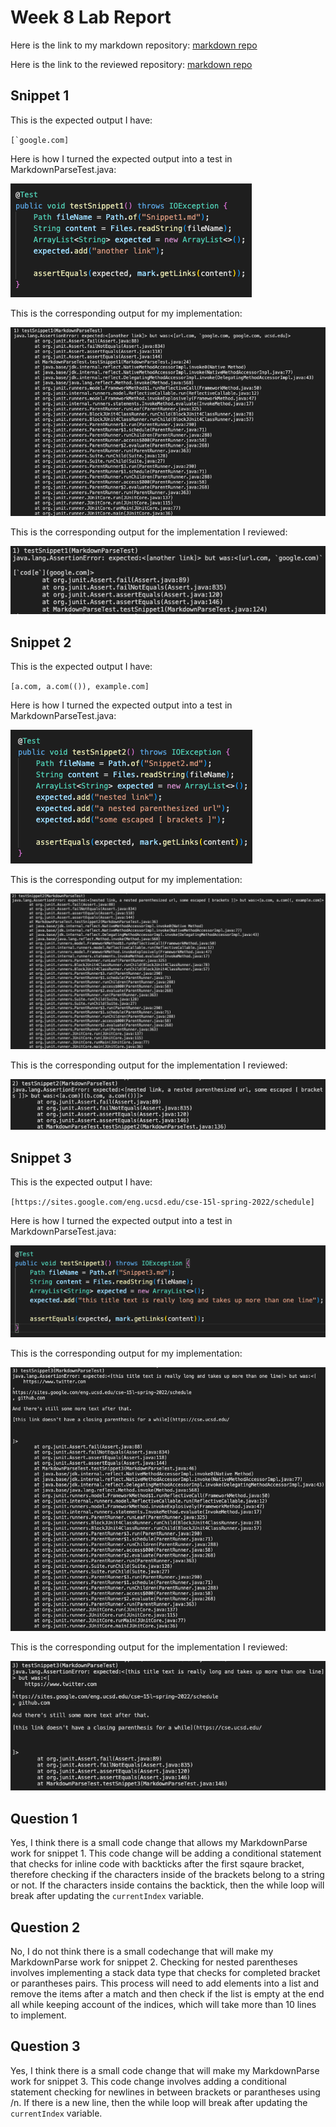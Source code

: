 # Week 8 Lab Report

Here is the link to my markdown repository:
[markdown repo](https://github.com/MichaelYe48/markdown-parser)

Here is the link to the reviewed repository:
[markdown repo](https://github.com/thanhnhanlam/markdown-parser.git)

## Snippet 1

This is the expected output I have:

``[`google.com]``

Here is how I turned the expected output into a test in MarkdownParseTest.java:

![Image](Snippet1.png)

This is the corresponding output for my implementation:

![Image](S1output.png)

This is the corresponding output for the implementation I reviewed:

![Image](teamSnip1.png)

## Snippet 2

This is the expected output I have:

`[a.com, a.com(()), example.com]`

Here is how I turned the expected output into a test in MarkdownParseTest.java:

![Image](Snippet2.png)

This is the corresponding output for my implementation:

![Image](S2output.png)

This is the corresponding output for the implementation I reviewed:

![Image](teamSnip2.png)

## Snippet 3

This is the expected output I have:

`[https://sites.google.com/eng.ucsd.edu/cse-15l-spring-2022/schedule]`

Here is how I turned the expected output into a test in MarkdownParseTest.java:

![Image](Snippet3.png)

This is the corresponding output for my implementation:

![Image](S3output.png)

This is the corresponding output for the implementation I reviewed:

![Image](teamSnip3.png)

## Question 1

Yes, I think there is a small code change that allows my MarkdownParse work for snippet 1. This code change will be adding a conditional statement that checks for inline code with backticks after the first sqaure bracket, therefore checking if the characters inside of the brackets belong to a string or not. If the characters inside contains the backtick, then the while loop will break after updating the `currentIndex` variable.

## Question 2

No, I do not think there is a small codechange that will make my MarkdownParse work for snippet 2. Checking for nested parentheses involves implementing a stack data type that checks for completed bracket or parantheses pairs. This process will need to add elements into a list and remove the items after a match and then check if the list is empty at the end all while keeping account of the indices, which will take more than 10 lines to implement.

## Question 3

Yes, I think there is a small code change that will make my MarkdownParse work for snippet 3. This code change involves adding a conditional statement checking for newlines in between brackets or parantheses using /n. If there is a new line, then the while loop will break after updating the `currentIndex` variable.

